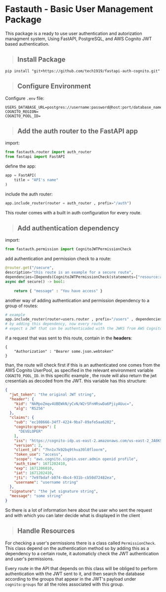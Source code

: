 # Fastauth - Basic User Management Package


This package is a ready to use user authentication and autorization managment system, Using FastAPI, PostgreSQL, and AWS Cognito JWT based authentication.
> ## Install Package

```
pip install "git+https://github.com/tech1919/fastapi-auth-cognito.git"
```


> ## Configure Environment

Configure `.env` file:
```
USERS_DATABASE_URL=postgres://username:password@host:port/database_name
COGNITO_REGION=
COGNITO_POOL_ID=
```

> ## Add the auth router to the FastAPI app

import:
```python
from fastauth.router import auth_router
from fastapi import FastAPI
```

define the app:
```python
app = FastAPI(
    title = "API's name"
)
```

include the auth router:
```python
app.include_router(router = auth_router , prefix="/auth")
```

This router comes with a built in auth configuration for every route.

> ## Add authentication dependency

import:
```python
from fastauth.permission import CognitoJWTPermissionCheck
```

add authentication and permission check to a route:
```python
@router.get("/secure", 
description="this route is an example for a secure route",
dependencies=[Depends(CognitoJWTPermissionCheck(statements=["resource:action"]))],)
async def secure() -> bool:
    
    return { "message" : "You have access" }
```

another way of adding authentication and permission dependency to a group of routes:
```python
# example
app.include_router(router=users.router , prefix="/users" , dependencies=[Depends(CognitoJWTPermissionCheck(statements=["resource:action"]))])
# by adding this dependency, now every route 
# expect a JWT that can be authenticaded with the JWKS from AWS Cognito
```

if a request that was sent to this route, contain in the **headers**: 
```
{
    "Authorization" : "Bearer some.json.webtoken"
}
```
than, the route will check first if this is an authenticated one comes from the AWS Cognito UserPool, as specified in the relevant environment variable `COGNITO_POOL_ID`. in this specific example , the route will also return the jwt cresentials as decoded from the JWT. this variable has this structure:
```json
{
  "jwt_token": "the original JWT string",
  "header": {
    "kid": "NkMpoZmqv4UBEWkN/yCvN/W2rSFnHRswDa6PjiyAUuc=",
    "alg": "RS256"
  },
  "claims": {
    "sub": "ec108666-34f7-4224-9ba7-89afe5aa6202",
    "cognito:groups": [
      "DEVELOPER"
    ],
    "iss": "https://cognito-idp.us-east-2.amazonaws.com/us-east-2_JA8KShbIm",
    "version": 2,
    "client_id": "7hn1v7k92bq9thva39l0floorm",
    "token_use": "access",
    "scope": "aws.cognito.signin.user.admin openid profile",
    "auth_time": 1671202410,
    "exp": 1671206010,
    "iat": 1671202410,
    "jti": "7e97bdaf-b074-4bc4-931b-cb50d72482ea",
    "username": "username string"
  },
  "signature": "the jwt signature string",
  "message": "some string"
}
```

So there is a lot of information here about the user who sent the request and with which you can later decide what is displayed in the client

> ## Handle Resources

For checking a user's permissions there is a class called `PermissionCheck`. This class depend on the authentication method so by adding this as a dependency to a certain route, it automaticly check the JWT authentication and user's permissions. 

Every route in the API that depends on this class will be obliged to perform authentication with the JWT sent to it, and then search the database according to the groups that appear in the JWT's payload under `cognito:groups` for all the roles associated with this group.




